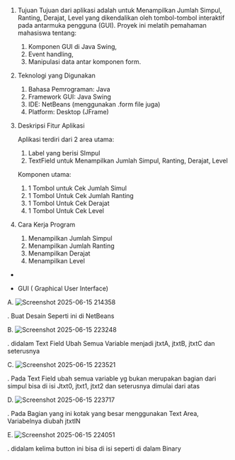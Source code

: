 1. Tujuan
    Tujuan dari aplikasi adalah untuk Menampilkan Jumlah Simpul, Ranting, Derajat, Level yang dikendalikan oleh tombol-tombol interaktif pada antarmuka pengguna (GUI). Proyek ini melatih pemahaman mahasiswa tentang:
      1. Komponen GUI di Java Swing,
      2. Event handling,
      3. Manipulasi data antar komponen form.
   
2. Teknologi yang Digunakan
    1. Bahasa Pemrograman: Java
    2. Framework GUI: Java Swing
    3. IDE: NetBeans (menggunakan .form file juga)
    4. Platform: Desktop (JFrame)
       
3. Deskripsi Fitur Aplikasi
   
    Aplikasi terdiri dari 2 area utama:
      1. Label yang berisi SImpul 
      2. TextField untuk Menampilkan Jumlah Simpul, Ranting, Derajat, Level

    Komponen utama:
      1. 1 Tombol untuk Cek Jumlah Simul
      2. 1 Tombol Untuk Cek Jumlah Ranting
      3. 1 Tombol Untuk Cek Derajat
      4. 1 Tombol Untuk Cek Level
   
4. Cara Kerja Program
      1. Menampilkan Jumlah Simpul
      2. Menampilkan Jumlah Ranting
      3. Menampilkan Derajat
      4. Menampilkan Level

-

   - GUI ( Graphical User Interface)
   
A. ![Screenshot 2025-06-15 214358](https://github.com/user-attachments/assets/975add37-7a66-456a-a9e0-29ae0fa49397)

. Buat Desain Seperti ini di NetBeans

B. ![Screenshot 2025-06-15 223248](https://github.com/user-attachments/assets/b51cd45d-a346-4b76-a3e2-1c387eac22ea)

. didalam Text Field Ubah Semua Variable menjadi jtxtA, jtxtB, jtxtC dan seterusnya

C. ![Screenshot 2025-06-15 223521](https://github.com/user-attachments/assets/3a04dfc3-b957-41d6-9483-4870c0b29c07)

. Pada Text Field ubah semua variable yg bukan merupakan bagian dari simpul bisa di isi Jtxt0, jtxt1, jtxt2 dan seterusnya dimulai dari atas

D. ![Screenshot 2025-06-15 223717](https://github.com/user-attachments/assets/3ce98507-ef9a-4298-8ad2-a62e908bbb7c)

. Pada Bagian yang ini kotak yang besar menggunakan Text Area, Variabelnya diubah jtxtIN

E. ![Screenshot 2025-06-15 224051](https://github.com/user-attachments/assets/984b63e1-b942-489c-8546-75a6454835d5)

. didalam kelima button ini bisa di isi seperti di dalam Binary
    
